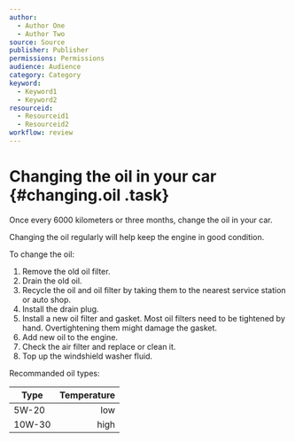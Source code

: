 ```yaml
---
author:
  - Author One
  - Author Two
source: Source
publisher: Publisher
permissions: Permissions
audience: Audience
category: Category
keyword:
  - Keyword1
  - Keyword2
resourceid:
  - Resourceid1
  - Resourceid2
workflow: review
---
```


# Changing the oil in your car {#changing.oil .task}

Once every 6000 kilometers or three months, change the oil in your car.

Changing the oil regularly will help keep the engine in good condition.

To change the oil:
1.  Remove the old oil filter.
1.  Drain the old oil.
1.  Recycle the oil and oil filter by taking them to the nearest service station or auto shop.
1.  Install the drain plug.
1.  Install a new oil filter and gasket. Most oil filters need to be tightened by hand. Overtightening them might damage the gasket.
1.  Add new oil to the engine.
1.  Check the air filter and replace or clean it.
1.  Top up the windshield washer fluid.

Recommanded oil types:

| Type | Temperature |
|---|--:|
| 5W-20  | low  |
| 10W-30 | high |
